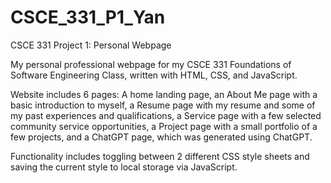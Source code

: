 # CSCE_331_P1_Yan
CSCE 331 Project 1: Personal Webpage

My personal professional webpage for my CSCE 331 Foundations of Software Engineering Class, written with HTML, CSS, and JavaScript.

Website includes 6 pages: A home landing page, an About Me page with a basic introduction to myself, a Resume page with my resume and some of my past experiences and qualifications, a Service page with a few selected community service opportunities, a Project page with a small portfolio of a few projects, and a ChatGPT page, which was generated using ChatGPT.

Functionality includes toggling between 2 different CSS style sheets and saving the current style to local storage via JavaScript.
